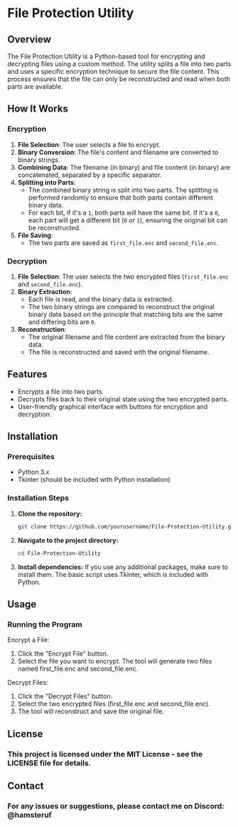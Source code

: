 # File Protection Utility

## Overview

The File Protection Utility is a Python-based tool for encrypting and decrypting files using a custom method. The utility splits a file into two parts and uses a specific encryption technique to secure the file content. This process ensures that the file can only be reconstructed and read when both parts are available.

## How It Works

### Encryption

1. **File Selection**: The user selects a file to encrypt.
2. **Binary Conversion**: The file's content and filename are converted to binary strings.
3. **Combining Data**: The filename (in binary) and file content (in binary) are concatenated, separated by a specific separator.
4. **Splitting into Parts**:
   - The combined binary string is split into two parts. The splitting is performed randomly to ensure that both parts contain different binary data.
   - For each bit, if it's a `1`, both parts will have the same bit. If it's a `0`, each part will get a different bit (`0` or `1`), ensuring the original bit can be reconstructed.
5. **File Saving**:
   - The two parts are saved as `first_file.enc` and `second_file.enc`.

### Decryption

1. **File Selection**: The user selects the two encrypted files (`first_file.enc` and `second_file.enc`).
2. **Binary Extraction**:
   - Each file is read, and the binary data is extracted.
   - The two binary strings are compared to reconstruct the original binary data based on the principle that matching bits are the same and differing bits are `0`.
3. **Reconstruction**:
   - The original filename and file content are extracted from the binary data.
   - The file is reconstructed and saved with the original filename.

## Features

- Encrypts a file into two parts.
- Decrypts files back to their original state using the two encrypted parts.
- User-friendly graphical interface with buttons for encryption and decryption.

## Installation

### Prerequisites

- Python 3.x
- Tkinter (should be included with Python installation)

### Installation Steps

1. **Clone the repository:**
   ```bash
   git clone https://github.com/yourusername/File-Protection-Utility.git
   
2. **Navigate to the project directory:**
   ```bash
   cd File-Protection-Utility
   
3. **Install dependencies:**
If you use any additional packages, make sure to install them. The basic script uses Tkinter, which is included with Python.

## Usage
### Running the Program

Encrypt a File:

1. Click the "Encrypt File" button.
2. Select the file you want to encrypt. The tool will generate two files named first_file.enc and second_file.enc.

Decrypt Files:

1. Click the "Decrypt Files" button.
2. Select the two encrypted files (first_file.enc and second_file.enc).
3. The tool will reconstruct and save the original file.

## License
### This project is licensed under the MIT License - see the LICENSE file for details.

## Contact
### For any issues or suggestions, please contact me on Discord: @hamsteruf
